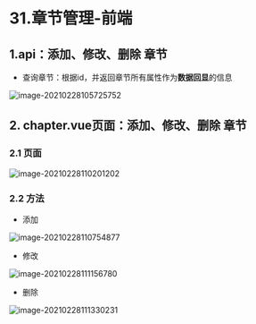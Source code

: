 # 31.章节管理-前端

## 1.api：添加、修改、删除 章节

* 查询章节：根据id，并返回章节所有属性作为**数据回显**的信息

![image-20210228105725752](https://raw.githubusercontent.com/TWDH/Leetcode-From-Zero/pictures/img/image-20210228105725752.png)

## 2. chapter.vue页面：添加、修改、删除 章节

### 2.1 页面

![image-20210228110201202](https://raw.githubusercontent.com/TWDH/Leetcode-From-Zero/pictures/img/image-20210228110201202.png)

### 2.2 方法

* 添加

![image-20210228110754877](https://raw.githubusercontent.com/TWDH/Leetcode-From-Zero/pictures/img/image-20210228110754877.png)

* 修改

![image-20210228111156780](https://raw.githubusercontent.com/TWDH/Leetcode-From-Zero/pictures/img/image-20210228111156780.png)

* 删除

![image-20210228111330231](https://raw.githubusercontent.com/TWDH/Leetcode-From-Zero/pictures/img/image-20210228111330231.png)